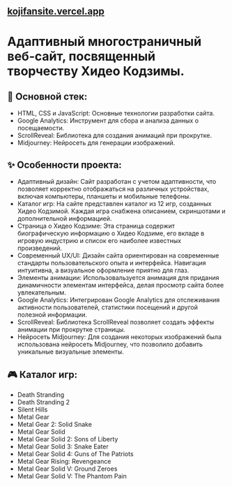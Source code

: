 ## [kojifansite.vercel.app](https://kojifansite.vercel.app)
# Адаптивный многостраничный веб-сайт, посвященный творчеству Хидео Кодзимы.

## 📝 Основной стек:
- HTML, CSS и JavaScript: Основные технологии разработки сайта.
- Google Analytics: Инструмент для сбора и анализа данных о посещаемости.
- ScrollReveal: Библиотека для создания анимаций при прокрутке.
- Midjourney: Нейросеть для генерации изображений.

## ✨ Особенности проекта:
- Адаптивный дизайн: Сайт разработан с учетом адаптивности, что позволяет корректно отображаться на различных устройствах, включая компьютеры, планшеты и мобильные телефоны.
- Каталог игр: На сайте представлен каталог из 12 игр, созданных Хидео Кодзимой. Каждая игра снабжена описанием, скриншотами и дополнительной информацией.
- Страница о Хидео Кодзиме: Эта страница содержит биографическую информацию о Хидео Кодзиме, его вкладе в игровую индустрию и список его наиболее известных произведений.
- Современный UX/UI: Дизайн сайта ориентирован на современные стандарты пользовательского опыта и интерфейса. Навигация интуитивна, а визуальное оформление приятно для глаз.
- Элементы анимации: Использовальзуется анимация для придания динамичности элементам интерфейса, делая просмотр сайта более увлекательным.
- Google Analytics: Интегрирован Google Analytics для отслеживания активности пользователей, статистики посещений и другой полезной информации.
- ScrollReveal: Библиотека ScrollReveal позволяет создать эффекты анимации при прокрутке страницы.
- Нейросеть Midjourney: Для создания некоторых изображений была использована нейросеть Midjourney, что позволило добавить уникальные визуальные элементы.

## 🎮 Каталог игр:
- Death Stranding
- Death Stranding 2
- Silent Hills
- Metal Gear
- Metal Gear 2: Solid Snake
- Metal Gear Solid
- Metal Gear Solid 2: Sons of Liberty
- Metal Gear Solid 3: Snake Eater
- Metal Gear Solid 4: Guns of The Patriots
- Metal Gear Rising: Revengeance
- Metal Gear Solid V: Ground Zeroes
- Metal Gear Solid V: The Phantom Pain
